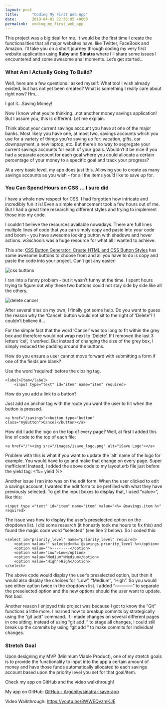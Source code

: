 ```yaml
---
layout: post
title:      "Coding My First Web App"
date:       2019-04-01 22:30:05 +0000
permalink:  coding_my_first_web_app
---
```


This project was a big deal for me. It would be the first time I create the functionalities that all major websites have, like Twitter, FaceBook and Amazon. I’ll take you on a short journey through coding my very first website application using **Ruby** and **Sinatra** where I’ll share some issues I encountered and some awesome aha! moments. Let’s get started…

### What Am I Actually Going To Build?

Well, here are a few questions I asked myself: What tool I wish already existed, but has not yet been created? What is something I really care about right now? Hm…

I got it…Saving Money!

Now I know what you’re thinking…not another money savings application! But I assure you, this is different. Let me explain.

Think about your current savings account you have at one of the major banks. Most likely you have one, at most two, savings accounts which you use for a variety of things you’re saving up for: vacation, gifts, car downpayment, a new laptop, etc. But there’s no way to segregate your current savings accounts for each of your goals. Wouldn’t it be nice if you had a separate account for each goal where you could allocate a certain percentage of your money to a specific goal and track your progress? 

At a very basic level, my app does just this. Allowing you to create as many savings accounts as you wish - for all the items you’d like to save up for. 

### You Can Spend Hours on CSS … I sure did

I have a whole new respect for CSS. I had forgotten how intricate and incredibly fun it is! Even a simple enhancement took a few hours out of me. But I had a great time researching different styles and trying to implement those into my code. 

I couldn’t believe the resources available nowadays. There are full lines multiple lines of code that you can simply copy and paste into your code and boom - you have awesome looking button with shadows and hover actions.  w3schools was a huge resource for what all I wanted to achieve.

This site: [CSS Button Generator: Create HTML and CSS Button Styles](https://www.bestcssbuttongenerator.com/) has some awesome buttons to choose from and all you have to do is copy and paste the code into your project. Can’t get any easier! 

![css buttons](Argonity.github.io/img/isave1.png)

I ran into a funny problem - but it wasn’t funny at the time. I spent hours trying to figure out why these two buttons could not stay side by side like all the others. 

![delete cancel](Argonity.github.io/img/isave2.png)

After several tries on my own, I finally got some help. Do you want to guess the reason why the ‘Cancel’ button would not sit to the right of ‘Delete’? I couldn’t believe it…

For the simple fact that the word ‘Cancel’ was too long to fit within the grey box and therefore would not wrap next to ‘Delete’. If I removed the last 3 letters ‘cel’, it worked. But instead of changing the size of the grey box, I simply reduced the padding around the buttons. 

How do you ensure a user cannot move forward with submitting a form if one of the fields are blank? 

Use the word ‘required’ before the closing tag.

```
<label>Item</label>
    <input type="text" id="item" name="item" required>
```

How do you add a link to a button?

Just add an anchor tag with the route you want the user to hit when the button is pressed.

```
<a href="/savings"><button type="button" class="myButton">Cancel</button></a>
```

How did I add the logo on the top of every page? Well, at first I added this line of code to the top of each file:

```
<a href="/"><img src="/images/isave_logo.png" alt="iSave Logo"></a>
```

Problem with this is what if you want to update the ‘alt’ name of the logo for example. You would have to go and make that change on every page. Super inefficient! Instead, I added the above code to my layout.erb file just before the yield tag: <%= yield %>

Another issue I ran into was on the edit form. When the user clicked to edit a savings account, I wanted the edit form to be prefilled with what they have previously selected. To get the input boxes to display that, I used “value=“, like this:

```
<input type ="text" id="item" name="item" value="<%= @savings.item %>" required>
```

The issue was how to display the user’s preselected option on the dropdown list. I did some research (it honestly took me hours to fix this) and found the magic code word “selected” (see line 2 below).  So I coded this:

```
<select id="priority_level" name="priority_level" required>
	<option value="" selected><%= @savings.priority_level %></option>
	<option value="">--------</option>
	<option value="Low">Low</option>
	<option value="Medium">Medium</option>
	<option value="High">High</option>
</select>
```

The above code would display the user’s preselected option, but then it would also display the choices for “Low”, “Medium”, “High”. So you would see either option twice in the dropdown list. I added “————“ to separate the preselected option and the new options should the user want to update. Not bad.

Another reason I enjoyed this project was because I got to know the “Git” functions a little more. I learned how to breakup commits by strategically using the “git add” command. If I made changes on several different pages in one sitting, instead of using “git add .” to stage all changes, I could still break up the commits by using “git add <path>” to make commits for individual changes.

### Stretch Goal

Upon designing my MVP (Minimum Viable Product), one of my stretch goals is to provide the functionality to input into the app a certain amount of money and have those funds automatically allocated to each savings account based upon the priority level you set for that goal/item.

Check my app on GitHub and the video walkthrough!

My app on GitHub: [GitHub - Argonity/sinatra-isave-app](https://github.com/Argonity/sinatra-isave-app)

Video Walkthrough: https://youtu.be/8WWEQvzmKJE
